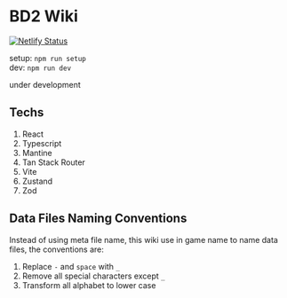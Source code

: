 # BD2 Wiki

[![Netlify Status](https://api.netlify.com/api/v1/badges/1f005d9b-7cba-4878-a9a5-ab8a892ce82c/deploy-status)](https://app.netlify.com/sites/bd2wiki/deploys)

setup: `npm run setup`  
dev: `npm run dev`

under development

## Techs

1. React
2. Typescript
3. Mantine
4. Tan Stack Router
5. Vite
6. Zustand
7. Zod

## Data Files Naming Conventions

Instead of using meta file name, this wiki use in game name to name data files, the conventions are:

1. Replace `-` and `space` with `_`
2. Remove all special characters except `_`
3. Transform all alphabet to lower case
